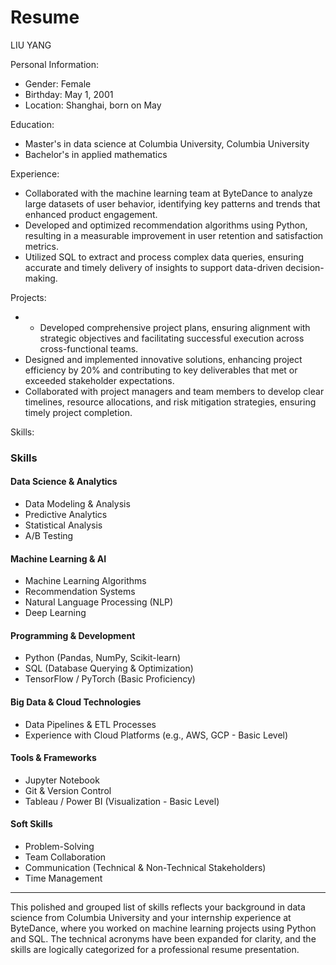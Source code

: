 # Resume

LIU YANG


Personal Information:
  - Gender: Female
  - Birthday: May 1, 2001
  - Location: Shanghai, born on May

Education:
  - Master's in data science at Columbia University, Columbia University
  - Bachelor's in applied mathematics

Experience:
- Collaborated with the machine learning team at ByteDance to analyze large datasets of user behavior, identifying key patterns and trends that enhanced product engagement.
- Developed and optimized recommendation algorithms using Python, resulting in a measurable improvement in user retention and satisfaction metrics.
- Utilized SQL to extract and process complex data queries, ensuring accurate and timely delivery of insights to support data-driven decision-making.

Projects:
  - - Developed comprehensive project plans, ensuring alignment with strategic objectives and facilitating successful execution across cross-functional teams.
- Designed and implemented innovative solutions, enhancing project efficiency by 20% and contributing to key deliverables that met or exceeded stakeholder expectations.
- Collaborated with project managers and team members to develop clear timelines, resource allocations, and risk mitigation strategies, ensuring timely project completion.

Skills:
  ### Skills

#### **Data Science & Analytics**
- Data Modeling & Analysis  
- Predictive Analytics  
- Statistical Analysis  
- A/B Testing  

#### **Machine Learning & AI**
- Machine Learning Algorithms  
- Recommendation Systems  
- Natural Language Processing (NLP)  
- Deep Learning  

#### **Programming & Development**
- Python (Pandas, NumPy, Scikit-learn)  
- SQL (Database Querying & Optimization)  
- TensorFlow / PyTorch (Basic Proficiency)  

#### **Big Data & Cloud Technologies**
- Data Pipelines & ETL Processes  
- Experience with Cloud Platforms (e.g., AWS, GCP - Basic Level)  

#### **Tools & Frameworks**
- Jupyter Notebook  
- Git & Version Control  
- Tableau / Power BI (Visualization - Basic Level)  

#### **Soft Skills**
- Problem-Solving  
- Team Collaboration  
- Communication (Technical & Non-Technical Stakeholders)  
- Time Management  

---

This polished and grouped list of skills reflects your background in data science from Columbia University and your internship experience at ByteDance, where you worked on machine learning projects using Python and SQL. The technical acronyms have been expanded for clarity, and the skills are logically categorized for a professional resume presentation.